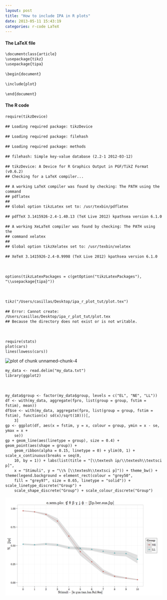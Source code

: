 ```yaml
---
layout: post
title: "How to include IPA in R plots"
date: 2013-05-11 15:43:19
categories: r-code LaTeX
---
```


#### The LaTeX file
 
    \documentclass{article}
    \usepackage{tikz}
    \usepackage{tipa}
 
    \begin{document}
 
    \include{plot}
 
    \end{document}
 
 
 
#### The R code
 
 

    require(tikzDevice)

    ## Loading required package: tikzDevice

    ## Loading required package: filehash

    ## Loading required package: methods

    ## filehash: Simple key-value database (2.2-1 2012-03-12)

    ## tikzDevice: A Device for R Graphics Output in PGF/TikZ Format (v0.6.2)
    ## Checking for a LaTeX compiler...

    ## A working LaTeX compiler was found by checking: The PATH using the command
    ## pdflatex
    ## 
    ## Global option tikzLatex set to: /usr/texbin/pdflatex

    ## pdfTeX 3.1415926-2.4-1.40.13 (TeX Live 2012) kpathsea version 6.1.0

    ## A working XeLaTeX compiler was found by checking: The PATH using the
    ## command xelatex
    ## 
    ## Global option tikzXelatex set to: /usr/texbin/xelatex

    ## XeTeX 3.1415926-2.4-0.9998 (TeX Live 2012) kpathsea version 6.1.0

 

    options(tikzLatexPackages = c(getOption("tikzLatexPackages"), "\\usepackage{tipa}"))

 

    tikz("/Users/casillas/Desktop/ipa_r_plot_tut/plot.tex")

    ## Error: Cannot create: /Users/casillas/Desktop/ipa_r_plot_tut/plot.tex
    ## Because the directory does not exist or is not writable.

 

    require(stats)
    plot(cars)
    lines(lowess(cars))

![plot of chunk unnamed-chunk-4](/images_temp/figure/unnamed-chunk-4.png) 

 

    my_data <- read.delim("my_data.txt")
    library(ggplot2)

 

    my_data$group <- factor(my_data$group, levels = c("EL", "NE", "LL"))
    df <- with(my_data, aggregate(fpro, list(group = group, fstim = fstim), mean))
    df$se <- with(my_data, aggregate(fpro, list(group = group, fstim = fstim), function(x) sd(x)/sqrt(10)))[, 
        3]
    gp <- ggplot(df, aes(x = fstim, y = x, colour = group, ymin = x - se, ymax = x + 
        se))
    gp + geom_line(aes(linetype = group), size = 0.4) + geom_point(aes(shape = group)) + 
        geom_ribbon(alpha = 0.15, linetype = 0) + ylim(0, 1) + scale_x_continuous(breaks = seq(0, 
        10, by = 1)) + labs(list(title = "[\\textesh ip/\\textesh\\textsci p]", 
        x = "Stimuli", y = "\\% [\\textesh\\textsci p]")) + theme_bw() + theme(legend.background = element_rect(colour = "grey50", 
        fill = "grey97", size = 0.65, linetype = "solid")) + scale_linetype_discrete("Group") + 
        scale_shape_discrete("Group") + scale_colour_discrete("Group")

![plot of chunk unnamed-chunk-6](/assets/images/figure/ident_plot.png)